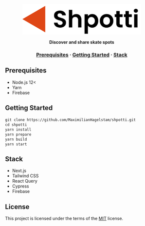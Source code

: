   <p align="center">
    <img height=100 src="logo.svg"/>
  </p>

<p align="center">
  <strong>
    Discover and share skate spots
  </strong>
</p>

<h3 align="center">
  <a href="#prerequisites">Prerequisites</a>
  <span> · </span>
  <a href="#getting-started">Getting Started</a>
  <span> · </span>
  <a href="#technologies">Stack</a>
</h3>

## Prerequisites

- Node.js 12<
- Yarn
- Firebase

## Getting Started

```
git clone https://github.com/MaximilianHagelstam/shpotti.git
cd shpotti
yarn install
yarn prepare
yarn build
yarn start
```

## Stack

- Next.js
- Tailwind CSS
- React Query
- Cypress
- Firebase

## License

This project is licensed under the terms of the [MIT](https://choosealicense.com/licenses/mit/) license.
